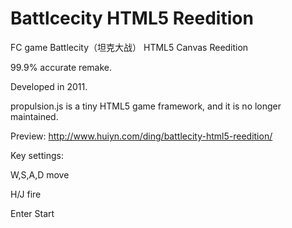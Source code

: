 # Battlcecity HTML5 Reedition
FC game Battlecity（坦克大战） HTML5 Canvas Reedition

99.9% accurate remake.

Developed in 2011.

propulsion.js is a tiny HTML5 game framework, and it is no longer maintained.

Preview: http://www.huiyn.com/ding/battlecity-html5-reedition/

Key settings:

W,S,A,D move

H/J fire

Enter Start
